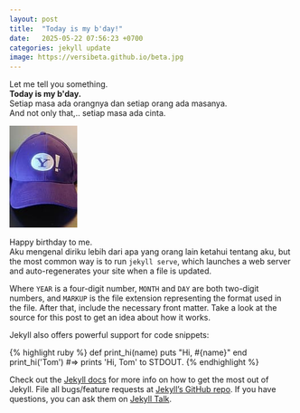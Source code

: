 ```yaml
---
layout: post
title:  "Today is my b'day!"
date:   2025-05-22 07:56:23 +0700
categories: jekyll update
image: https://versibeta.github.io/beta.jpg
---
```

Let me tell you something.   
**Today is my b'day.**  
Setiap masa ada orangnya dan setiap orang ada masanya.  
And not only that,.. setiap masa ada cinta.

![Topi Y!](/topi-yahoo.jpeg "Topi Yahoo.")

Happy birthday to me.  
Aku mengenal diriku lebih dari apa yang orang lain ketahui tentang aku, but the most common way is to run `jekyll serve`, which launches a web server and auto-regenerates your site when a file is updated.

Where `YEAR` is a four-digit number, `MONTH` and `DAY` are both two-digit numbers, and `MARKUP` is the file extension representing the format used in the file. After that, include the necessary front matter. Take a look at the source for this post to get an idea about how it works.

Jekyll also offers powerful support for code snippets:

{% highlight ruby %}
def print_hi(name)
  puts "Hi, #{name}"
end
print_hi('Tom')
#=> prints 'Hi, Tom' to STDOUT.
{% endhighlight %}

Check out the [Jekyll docs][jekyll-docs] for more info on how to get the most out of Jekyll. File all bugs/feature requests at [Jekyll’s GitHub repo][jekyll-gh]. If you have questions, you can ask them on [Jekyll Talk][jekyll-talk].

[jekyll-docs]: https://jekyllrb.com/docs/home
[jekyll-gh]:   https://github.com/jekyll/jekyll
[jekyll-talk]: https://talk.jekyllrb.com/
